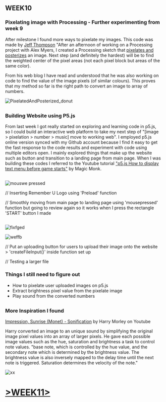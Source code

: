 ## WEEK10

### Pixelating image with Processing - Further experimenting from week 9
After milestone I found more ways to pixelate my images. This code was made by [Jeff Thompson](https://github.com/yerim-kim/slave2algorithm/blob/master/week10/pixelating.pde)
"After an afternoon of working on a Processing project with Alex Myers, I created a Processing sketch that [pixelates and posterizes](https://www.jeffreythompson.org/blog/2012/02/18/pixelate-and-posterize-in-processing/) an image.  Next step (and definitely the hardest) will be to find the weighted center of the pixel areas (not each pixel block but areas of the same color).

From his web blog I have read and understood that he was also working on code to find the value of the image pixels (of similar colours). This proves that my method so far is the right path to convert an image to array of numbers.

![PixelatedAndPosterized_donut](https://user-images.githubusercontent.com/68723268/94733483-2cbff280-03ab-11eb-89bb-736ef36bc95c.jpg)
##

### Building Website using P5.js
From last week I got really started on exploring and learning code in p5.js, so I could build an interactive web platform to take my next step of "[image > pixelation > number > music] move to working web". I employed p5.js online version synced with my Github account because I find it easy to get the fast response to the code results and experiment with code using multiple editors open. 
I mainly explored things that make up the website such as button and transition to a landing page from main page. When I was building these codes I referred to the Youtube tutorial ["p5.js How to display text menu before game starts"](https://www.youtube.com/watch?v=TgHhEzKlLb4) by Magic Monk.
##

![mouswe pressed](https://user-images.githubusercontent.com/68723268/96772113-60cc8780-142e-11eb-8d4a-86bfb03ca065.JPG)

// Inserting Remember U Logo using 'Preload' function

// Smoothly moving from main page to landing page using 'mousepressed' function but going to review again so it works when I press the rectangle 'START' button I made
##

![fixfged](https://user-images.githubusercontent.com/68723268/96772347-bb65e380-142e-11eb-924f-9d37e752bb1c.JPG)

![weffb](https://user-images.githubusercontent.com/68723268/96776044-2ebe2400-1434-11eb-80a6-a1a056f75630.JPG)

// Put an uploading button for users to upload their image onto the website > 'createFileInput()' inside function set up

// Testing a larger file

### Things I still need to figure out

* How to pixelate user uploaded images on p5.js
* Extract brightness pixel value from the pixelate image
* Play sound from the converted numbers

##

### More Inspiration I found
[Impression, Sunrise (Monet) - Sonification](https://www.youtube.com/watch?v=3vxewNEzh98) by Harry Morley on Youtube

Harry converted an image to an unique sound by simplifying the original image pixel values into an array of larger pixels. He gave each possible image values such as the hue, saturation and brightness a task to control note values.
"base note, which is controlled by the hue value, and the secondary note which is determined by the brightness value. The brightness value is also inversely mapped to the delay time until the next note is triggered. Saturation determines the velocity of the note."

![xx](https://user-images.githubusercontent.com/68723268/96775034-a428f500-1432-11eb-9b3f-261ee0dde347.JPG)



# [>WEEK11>](https://github.com/yerim-kim/slave2algorithm/tree/master/week11)

